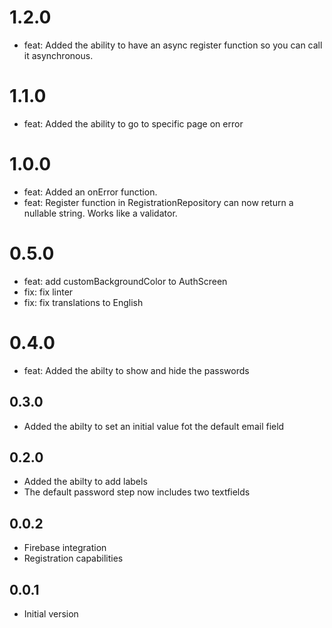 <!--
SPDX-FileCopyrightText: 2022 Iconica

SPDX-License-Identifier: GPL-3.0-or-later
-->
# 1.2.0

- feat: Added the ability to have an async register function so you can call it asynchronous. 

# 1.1.0

- feat: Added the ability to go to specific page on error

# 1.0.0

- feat: Added an onError function.
- feat: Register function in RegistrationRepository can now return a nullable string. Works like a validator.

# 0.5.0

- feat: add customBackgroundColor to AuthScreen
- fix: fix linter
- fix: fix translations to English

# 0.4.0 

- feat: Added the abilty to show and hide the passwords

## 0.3.0

- Added the abilty to set an initial value fot the default email field

## 0.2.0

- Added the abilty to add labels
- The default password step now includes two textfields

## 0.0.2

- Firebase integration
- Registration capabilities

## 0.0.1

- Initial version
